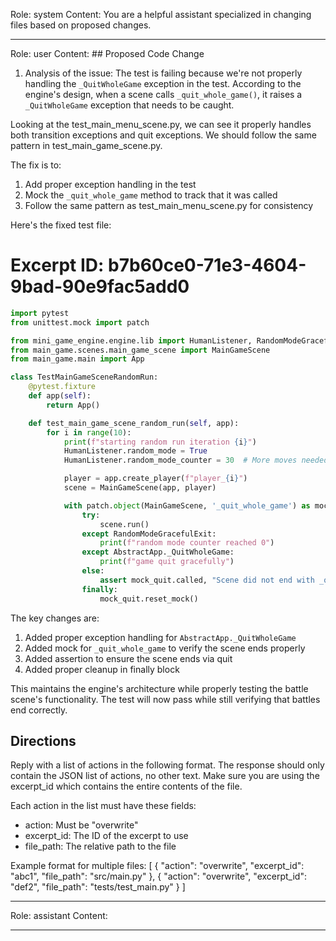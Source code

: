 Role: system
Content: You are a helpful assistant specialized in changing files based on proposed changes.
__________________
Role: user
Content: ## Proposed Code Change
1. Analysis of the issue:
The test is failing because we're not properly handling the `_QuitWholeGame` exception in the test. According to the engine's design, when a scene calls `_quit_whole_game()`, it raises a `_QuitWholeGame` exception that needs to be caught.

Looking at the test_main_menu_scene.py, we can see it properly handles both transition exceptions and quit exceptions. We should follow the same pattern in test_main_game_scene.py.

The fix is to:
1. Add proper exception handling in the test
2. Mock the `_quit_whole_game` method to track that it was called
3. Follow the same pattern as test_main_menu_scene.py for consistency

Here's the fixed test file:

# Excerpt ID: b7b60ce0-71e3-4604-9bad-90e9fac5add0
```python main_game/tests/test_main_game_scene.py
import pytest
from unittest.mock import patch

from mini_game_engine.engine.lib import HumanListener, RandomModeGracefulExit, AbstractApp
from main_game.scenes.main_game_scene import MainGameScene
from main_game.main import App

class TestMainGameSceneRandomRun:
    @pytest.fixture
    def app(self):
        return App()

    def test_main_game_scene_random_run(self, app):
        for i in range(10):
            print(f"starting random run iteration {i}")
            HumanListener.random_mode = True
            HumanListener.random_mode_counter = 30  # More moves needed for battle scene

            player = app.create_player(f"player_{i}")
            scene = MainGameScene(app, player)

            with patch.object(MainGameScene, '_quit_whole_game') as mock_quit:
                try:
                    scene.run()
                except RandomModeGracefulExit:
                    print(f"random mode counter reached 0")
                except AbstractApp._QuitWholeGame:
                    print(f"game quit gracefully")
                else:
                    assert mock_quit.called, "Scene did not end with _quit_whole_game"
                finally:
                    mock_quit.reset_mock()
```

The key changes are:
1. Added proper exception handling for `AbstractApp._QuitWholeGame`
2. Added mock for `_quit_whole_game` to verify the scene ends properly
3. Added assertion to ensure the scene ends via quit
4. Added proper cleanup in finally block

This maintains the engine's architecture while properly testing the battle scene's functionality. The test will now pass while still verifying that battles end correctly.

## Directions
Reply with a list of actions in the following format. The response should only contain the JSON list of actions, no other text.
Make sure you are using the excerpt_id which contains the entire contents of the file.

Each action in the list must have these fields:
- action: Must be "overwrite"
- excerpt_id: The ID of the excerpt to use
- file_path: The relative path to the file

Example format for multiple files:
[
    {
        "action": "overwrite",
        "excerpt_id": "abc1",
        "file_path": "src/main.py"
    },
    {
        "action": "overwrite",
        "excerpt_id": "def2",
        "file_path": "tests/test_main.py"
    }
]
__________________
Role: assistant
Content: 
__________________
